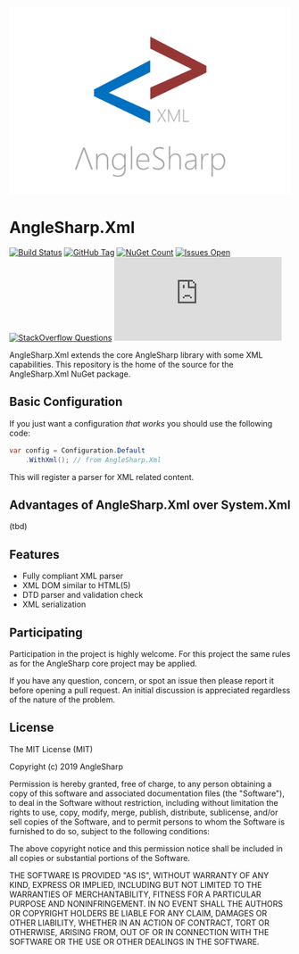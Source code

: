 ![logo](https://raw.githubusercontent.com/AngleSharp/AngleSharp.Xml/master/header.png)

# AngleSharp.Xml

[![Build Status](https://img.shields.io/appveyor/ci/FlorianRappl/AngleSharp-Xml.svg?style=flat-square)](https://ci.appveyor.com/project/FlorianRappl/AngleSharp-Xml)
[![GitHub Tag](https://img.shields.io/github/tag/AngleSharp/AngleSharp.Xml.svg?style=flat-square)](https://github.com/AngleSharp/AngleSharp.Xml/releases)
[![NuGet Count](https://img.shields.io/nuget/dt/AngleSharp.Xml.svg?style=flat-square)](https://www.nuget.org/packages/AngleSharp.Xml/)
[![Issues Open](https://img.shields.io/github/issues/AngleSharp/AngleSharp.Xml.svg?style=flat-square)](https://github.com/AngleSharp/AngleSharp.Xml/issues)
[![StackOverflow Questions](https://img.shields.io/stackexchange/stackoverflow/t/anglesharp.svg?style=flat-square)](https://stackoverflow.com/tags/anglesharp)
[![CLA Assistant](https://cla-assistant.io/readme/badge/AngleSharp/AngleSharp.Xml?style=flat-square)](https://cla-assistant.io/AngleSharp/AngleSharp.Xml)

AngleSharp.Xml extends the core AngleSharp library with some XML capabilities. This repository is the home of the source for the AngleSharp.Xml NuGet package.

## Basic Configuration

If you just want a configuration *that works* you should use the following code:

```cs
var config = Configuration.Default
    .WithXml(); // from AngleSharp.Xml
```

This will register a parser for XML related content.

## Advantages of AngleSharp.Xml over System.Xml

(tbd)

## Features

- Fully compliant XML parser
- XML DOM similar to HTML(5)
- DTD parser and validation check
- XML serialization

## Participating

Participation in the project is highly welcome. For this project the same rules as for the AngleSharp core project may be applied.

If you have any question, concern, or spot an issue then please report it before opening a pull request. An initial discussion is appreciated regardless of the nature of the problem.

## License

The MIT License (MIT)

Copyright (c) 2019 AngleSharp

Permission is hereby granted, free of charge, to any person obtaining a copy of this software and associated documentation files (the "Software"), to deal in the Software without restriction, including without limitation the rights to use, copy, modify, merge, publish, distribute, sublicense, and/or sell copies of the Software, and to permit persons to whom the Software is furnished to do so, subject to the following conditions:

The above copyright notice and this permission notice shall be included in all copies or substantial portions of the Software.

THE SOFTWARE IS PROVIDED "AS IS", WITHOUT WARRANTY OF ANY KIND, EXPRESS OR IMPLIED, INCLUDING BUT NOT LIMITED TO THE WARRANTIES OF MERCHANTABILITY, FITNESS FOR A PARTICULAR PURPOSE AND NONINFRINGEMENT. IN NO EVENT SHALL THE AUTHORS OR COPYRIGHT HOLDERS BE LIABLE FOR ANY CLAIM, DAMAGES OR OTHER LIABILITY, WHETHER IN AN ACTION OF CONTRACT, TORT OR OTHERWISE, ARISING FROM, OUT OF OR IN CONNECTION WITH THE SOFTWARE OR THE USE OR OTHER DEALINGS IN THE SOFTWARE.
